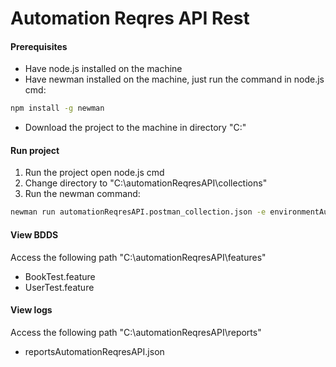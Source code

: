 # Automation Reqres API Rest

#### Prerequisites
- Have node.js installed on the machine
- Have newman installed on the machine, just run the command in node.js cmd:
```sh
npm install -g newman
```
- Download the project to the machine in directory "C:"

#### Run project
1. Run the project open node.js cmd
2. Change directory to "C:\automationReqresAPI\collections"
3. Run the newman command:
```sh
newman run automationReqresAPI.postman_collection.json -e environmentAutomationReqresAPI.postman_environment.json --reporters cli,json --reporter-json-export C:\automationAPI\reports\reportsAutomationReqresAPI.json
```

#### View BDDS
Access the following path "C:\automationReqresAPI\features"
- BookTest.feature
- UserTest.feature

#### View logs
Access the following path "C:\automationReqresAPI\reports"
- reportsAutomationReqresAPI.json